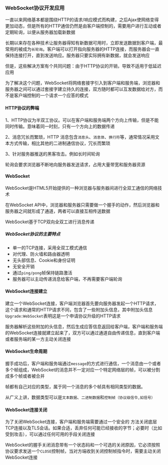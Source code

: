 ### WebSocket协议开发应用

一直以来网络基本都是围绕HTTP的请求/响应模式而构建，之后Ajax使网络变得更加动态，但是所有的HTTP通信仍然是由客户端控制的，需要用户进行互动或者定期轮询，以便从服务器加载新数据

长期以来存在各种技术让服务器得知有新数据可用时，立即发送数据到客户端，最常用的被成为`长轮询`。客户端可以打开指向服务器的HTTP连接，而服务器会一直保持连接打开，直到发送响应。服务器只要实际拥有新数据，就会发送响应

但是，这些解决方案有个共同问题：由于HTTP协议的开销，导致不适用于低延迟应用

为了解决这个问题，WebSocket将网络套接字引入到客户端和服务端，浏览器和服务器之间可以通过套接字建立持久的连接，双方随时都可以互发数据给对方，而不是客户端控制的一个请求一个应答的模式

<h4> HTTP协议的弊端</h4>

1、HTTP协议为半双工协议。可以在客户端和服务端两个方向上传输，但是不能同时传输。意味着同一时刻，只有一个方向上的数据传递

2、消息冗长而繁琐，HTTP 消息包含`消息头`、`消息体`、`换行符`等，通常情况采用文本方式传输，相比其他的二进制通信协议，冗长而繁琐

3、针对服务器推送的黑客攻击。例如长时间轮询

轮询会要求浏览器不断地向服务器发送请求，占用大量带宽和服务器资源

<h4> WebSocket</h4>

WebSocket是HTML5开始提供的一种浏览器与服务器间进行全双工通信的网络技术

在WebSocket API中，浏览器和服务器只需要做一个握手的动作，然后浏览器和服务器之间就形成了通道，两者可以直接互相传送数据

WebSocket基于TCP双向全双工进行消息传递

<h5>WebSocket协议的主要特点</h5>

* 单一的TCP连接，采用全双工模式通信
* 对代理、防火墙和路由器透明
* 无头部信息、Cookie和身份证明
* 无安全开销
* 通过`ping/pong`帧保持链路激活
* 服务器可以主动传递消息给客户端，不再需要客户端轮询

<h4> WebSocket连接建立</h4>

建立一个WebSocket连接，客户端浏览器首先要向服务器发起一个HTTP请求，这个请求和通常的HTTP请求不同，包含了一些附加头信息，其中附加头信息`Upgrade:WebSocket`表明这是一个申请协议升级的HTTP请求

服务器解析这些附加的头信息，然后生成应答信息返回给客户端，客户端和服务端的WebSocket连接就建立起来了，双方可以通过通道自由传递信息，直到客户端或者服务端的某一方主动关闭连接

<h4> WebSocket生命周期</h4>

握手成功后，客户端和服务端通过`message`的方式进行通信，一个消息由一个或者多个帧组成，WebSocket的消息并不一定对应一个特定网络层的帧，可以被分割成多个帧或者被合并

帧都有自己对应的类型，属于同一个消息的多个帧具有相同类型的数据。

从广义上讲，数据类型可以是`文本数据`、`二进制数据`和`控制帧（协议级信令,如信号）`

<h4> WebSocket连接关闭</h4>

为了关闭WebSocket连接，客户端和服务端需要通过一个安全的 方法关闭底层TCP连接以及TLS会话。如果合适，丢弃任何可能已经接收的字节；必要时（比如受到攻击），可以通过任何可用的手段关闭连接

WebSocket的握手关闭消息带有一个状态码和一个可选的关闭原因，它必须按照协议要求发送一个`CLOSE`控制帧，当对方端收到关闭控制帧指令时，需要主动关闭WebSocket连接